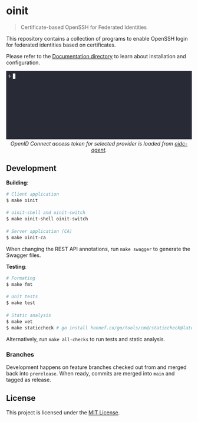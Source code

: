 # oinit
> Certificate-based OpenSSH for Federated Identities

This repository contains a collection of programs to enable OpenSSH login for federated identities based on certificates.

Please refer to the [Documentation directory](Documentation/README.md) to learn about installation and configuration.

<p align="center">
  <img src=".github/oinit.gif" /><br>
  <i>OpenID Connect access token for selected provider is loaded from <a href="https://github.com/indigo-dc/oidc-agent">oidc-agent</a>.</i>
</p>

## Development

**Building**:

```sh
# Client application
$ make oinit

# oinit-shell and oinit-switch
$ make oinit-shell oinit-switch

# Server application (CA)
$ make oinit-ca
```

When changing the REST API annotations, run `make swagger` to generate the Swagger files.

**Testing**:

```sh
# Formating
$ make fmt

# Unit tests
$ make test

# Static analysis
$ make vet
$ make staticcheck # go install honnef.co/go/tools/cmd/staticcheck@latest
```

Alternatively, run `make all-checks` to run tests and static analysis.

### Branches

Development happens on feature branches checked out from and merged back into `prerelease`.
When ready, commits are merged into `main` and tagged as release.

## License

This project is licensed under the [MIT License](LICENSE).
